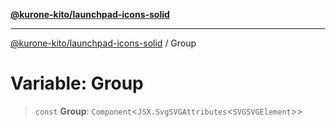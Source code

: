 [**@kurone-kito/launchpad-icons-solid**](../README.md)

***

[@kurone-kito/launchpad-icons-solid](../globals.md) / Group

# Variable: Group

> `const` **Group**: `Component`\<`JSX.SvgSVGAttributes`\<`SVGSVGElement`\>\>
